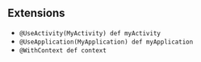 ## Extensions

- `@UseActivity(MyActivity) def myActivity`
- `@UseApplication(MyApplication) def myApplication`
- `@WithContext def context`
